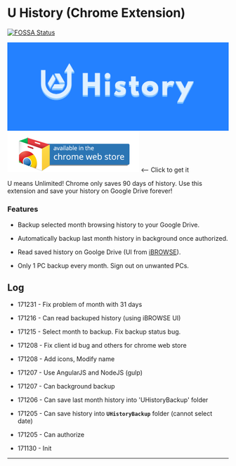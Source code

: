# U History (Chrome Extension)

[![FOSSA Status](https://app.fossa.io/api/projects/git%2Bgithub.com%2FPike96%2FUHistory.svg?type=shield)](https://app.fossa.io/projects/git%2Bgithub.com%2FPike96%2FUHistory?ref=badge_shield)

![tile1400](https://github.com/Pike96/UHistory/raw/master/pic/tile1400.png) [![](/pic/chrome-web-store.png "U History - Chrome Web Store")][webstore] <-- Click to get it

U means Unlimited! Chrome only saves 90 days of history. Use this extension and save your history on Google Drive forever!

### Features

- Backup selected month browsing history to your Google Drive.

- Automatically backup last month history in background once authorized.

- Read saved history on Goolge Drive (UI from [iBROWSE]).

- Only 1 PC backup every month. Sign out on unwanted PCs.


## Log

- 171231 - Fix problem of month with 31 days

- 171216 - Can read backuped history (using iBROWSE UI)

- 171215 - Select month to backup. Fix backup status bug.

- 171208 - Fix client id bug and others for chrome web store

- 171208 - Add icons, Modify name

- 171207 - Use AngularJS and NodeJS (gulp)

- 171207 - Can background backup

- 171206 - Can save last month history into 'UHistoryBackup' folder

- 171205 - Can save history into **`UHistoryBackup`** folder (cannot select date)

- 171205 - Can authorize

- 171130 - Init

--------------------------------
[webstore]:https://chrome.google.com/webstore/detail/u-history/nkokmdpokpgocgabofnpkandjgchljgf
[iBROWSE]:https://github.com/henrilouis/ibrowse